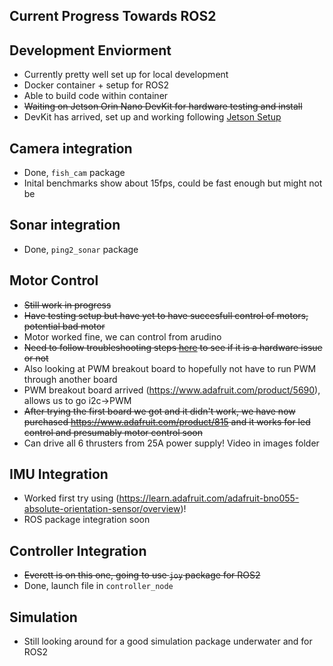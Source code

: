 ## **Current Progress Towards ROS2**

## Development Enviorment
- Currently pretty well set up for local development
- Docker container + setup for ROS2
- Able to build code within container
- ~~Waiting on Jetson Orin Nano DevKit for hardware testing and install~~
- DevKit has arrived, set up and working following [Jetson Setup](../tools/jetson_setup.md)

## Camera integration
- Done, `fish_cam` package
- Inital benchmarks show about 15fps, could be fast enough but might not be

## Sonar integration
- Done, `ping2_sonar` package

## Motor Control
- ~~Still work in progress~~
- ~~Have testing setup but have yet to have succesfull control of motors, potential bad motor~~
- Motor worked fine, we can control from arudino
- ~~Need to follow troubleshooting steps [here](https://bluerobotics.com/learn/thruster-usage-guide/#troubleshooting) to see if it is a hardware issue or not~~
- Also looking at PWM breakout board to hopefully not have to run PWM through another board
- PWM breakout board arrived (https://www.adafruit.com/product/5690), allows us to go i2c->PWM 
- ~~After trying the first board we got and it didn't work, we have now purchased https://www.adafruit.com/product/815 and it works for led control and presumably motor control soon~~
- Can drive all 6 thrusters from 25A power supply! Video in images folder

## IMU Integration
- Worked first try using (https://learn.adafruit.com/adafruit-bno055-absolute-orientation-sensor/overview)! 
- ROS package integration soon

## Controller Integration
- ~~Everett is on this one, going to use `joy` package for ROS2~~
- Done, launch file in `controller_node`

## Simulation
- Still looking around for a good simulation package underwater and for ROS2

